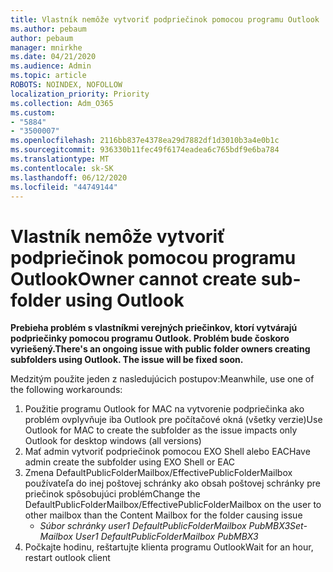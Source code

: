 ```yaml
---
title: Vlastník nemôže vytvoriť podpriečinok pomocou programu Outlook
ms.author: pebaum
author: pebaum
manager: mnirkhe
ms.date: 04/21/2020
ms.audience: Admin
ms.topic: article
ROBOTS: NOINDEX, NOFOLLOW
localization_priority: Priority
ms.collection: Adm_O365
ms.custom:
- "5884"
- "3500007"
ms.openlocfilehash: 2116bb837e4378ea29d7882df1d3010b3a4e0b1c
ms.sourcegitcommit: 936330b11fec49f6174eadea6c765bdf9e6ba784
ms.translationtype: MT
ms.contentlocale: sk-SK
ms.lasthandoff: 06/12/2020
ms.locfileid: "44749144"
---
```

# <a name="owner-cannot-create-sub-folder-using-outlook"></a><span data-ttu-id="ea175-102">Vlastník nemôže vytvoriť podpriečinok pomocou programu Outlook</span><span class="sxs-lookup"><span data-stu-id="ea175-102">Owner cannot create sub-folder using Outlook</span></span>

<span data-ttu-id="ea175-103">**Prebieha problém s vlastníkmi verejných priečinkov, ktorí vytvárajú podpriečinky pomocou programu Outlook. Problém bude čoskoro vyriešený.**</span><span class="sxs-lookup"><span data-stu-id="ea175-103">**There's an ongoing issue with public folder owners creating subfolders using Outlook. The issue will be fixed soon.**</span></span>

<span data-ttu-id="ea175-104">Medzitým použite jeden z nasledujúcich postupov:</span><span class="sxs-lookup"><span data-stu-id="ea175-104">Meanwhile, use one of the following workarounds:</span></span>

1. <span data-ttu-id="ea175-105">Použitie programu Outlook for MAC na vytvorenie podpriečinka ako problém ovplyvňuje iba Outlook pre počítačové okná (všetky verzie)</span><span class="sxs-lookup"><span data-stu-id="ea175-105">Use Outlook for MAC to create the subfolder as the issue impacts only Outlook for desktop windows (all versions)</span></span>
2. <span data-ttu-id="ea175-106">Mať admin vytvoriť podpriečinok pomocou EXO Shell alebo EAC</span><span class="sxs-lookup"><span data-stu-id="ea175-106">Have admin create the subfolder using EXO Shell or EAC</span></span>
3. <span data-ttu-id="ea175-107">Zmena DefaultPublicFolderMailbox/EffectivePublicFolderMailbox používateľa do inej poštovej schránky ako obsah poštovej schránky pre priečinok spôsobujúci problém</span><span class="sxs-lookup"><span data-stu-id="ea175-107">Change the DefaultPublicFolderMailbox/EffectivePublicFolderMailbox on the user to other mailbox than the Content Mailbox for the folder causing issue</span></span>  
    - <span data-ttu-id="ea175-108">*Súbor schránky user1 DefaultPublicFolderMailbox PubMBX3*</span><span class="sxs-lookup"><span data-stu-id="ea175-108">*Set-Mailbox User1 DefaultPublicFolderMailbox PubMBX3*</span></span>
4. <span data-ttu-id="ea175-109">Počkajte hodinu, reštartujte klienta programu Outlook</span><span class="sxs-lookup"><span data-stu-id="ea175-109">Wait for an hour, restart outlook client</span></span>